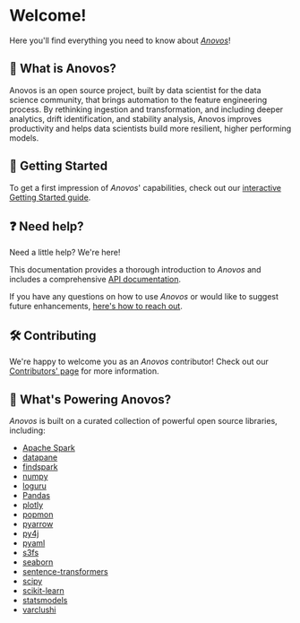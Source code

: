 # Welcome!

Here you'll find everything you need to know about [_Anovos_](https://www.anovos.ai)!

## 🧭 What is Anovos?

Anovos is an open source project, built by data scientist for the data science community,
that brings automation to the feature engineering process.
By rethinking ingestion and transformation, and including deeper analytics, drift identification,
and stability analysis, Anovos improves productivity and helps data scientists build more resilient,
higher performing models.

## 🚀 Getting Started

To get a first impression of _Anovos_' capabilities, check out our [interactive Getting Started guide](getting-started.md).

## ❓ Need help?

Need a little help? We're here!

This documentation provides a thorough introduction to _Anovos_ and includes a comprehensive [API documentation](https://docs.anovos.ai/api/index.html).

If you have any questions on how to use _Anovos_ or would like to suggest future enhancements, [here's how to reach out](community/communication.md).

## 🛠 Contributing

We're happy to welcome you as an _Anovos_ contributor!
Check out our [Contributors' page](community/contributing.md) for more information.

## 🔋 What's Powering Anovos?

_Anovos_ is built on a curated collection of powerful open source libraries, including: 

- [Apache Spark](https://github.com/apache/spark)
- [datapane](https://github.com/datapane/datapane/)
- [findspark](https://github.com/minrk/findspark/)
- [numpy](https://github.com/numpy/numpy/)
- [loguru](https://github.com/Delgan/loguru/) 
- [Pandas](https://github.com/pandas-dev/pandas)
- [plotly](https://github.com/plotly/)
- [popmon](https://github.com/ing-bank/popmon/)
- [pyarrow](https://github.com/apache/arrow/)
- [py4j](https://github.com/py4j/py4j/)
- [pyaml](https://github.com/yaml/pyyaml/)
- [s3fs](https://github.com/fsspec/s3fs/)
- [seaborn](https://github.com/mwaskom/seaborn)
- [sentence-transformers](https://github.com/UKPLab/sentence-transformers/)
- [scipy](https://github.com/scipy/scipy)
- [scikit-learn](https://github.com/scikit-learn/scikit-learn/)
- [statsmodels](https://github.com/statsmodels/statsmodels)
- [varclushi](https://github.com/jingtt/varclushi)
